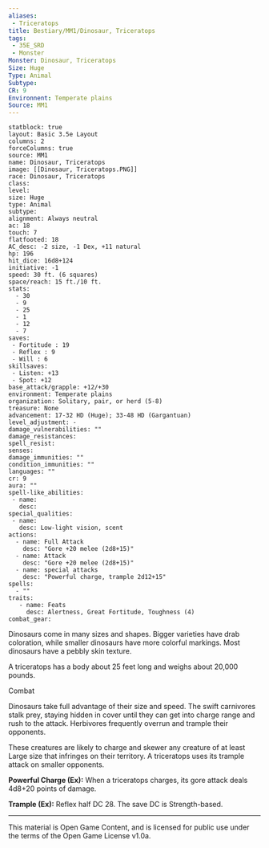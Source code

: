 ```yaml
---
aliases:
 - Triceratops
title: Bestiary/MM1/Dinosaur, Triceratops
tags: 
 - 35E_SRD
 - Monster
Monster: Dinosaur, Triceratops
Size: Huge
Type: Animal
Subtype: 
CR: 9
Environnent: Temperate plains
Source: MM1
---
```


```statblock
statblock: true
layout: Basic 3.5e Layout
columns: 2
forceColumns: true
source: MM1 
name: Dinosaur, Triceratops
image: [[Dinosaur, Triceratops.PNG]]
race: Dinosaur, Triceratops
class: 
level: 
size: Huge
type: Animal
subtype: 
alignment: Always neutral
ac: 18
touch: 7
flatfooted: 18
AC_desc: -2 size, -1 Dex, +11 natural
hp: 196
hit_dice: 16d8+124
initiative: -1
speed: 30 ft. (6 squares)
space/reach: 15 ft./10 ft.
stats:
  - 30
  - 9
  - 25
  - 1
  - 12
  - 7
saves:
 - Fortitude : 19
 - Reflex : 9
 - Will : 6
skillsaves:
 - Listen: +13
 - Spot: +12
base_attack/grapple: +12/+30
environment: Temperate plains
organization: Solitary, pair, or herd (5-8)
treasure: None
advancement: 17-32 HD (Huge); 33-48 HD (Gargantuan)
level_adjustment: -
damage_vulnerabilities: ""
damage_resistances: 
spell_resist: 
senses: 
damage_immunities: ""
condition_immunities: ""
languages: ""
cr: 9
aura: ""
spell-like_abilities:
 - name: 
   desc: 
special_qualities:
 - name:
   desc: Low-light vision, scent
actions:
  - name: Full Attack
    desc: "Gore +20 melee (2d8+15)"
  - name: Attack
    desc: "Gore +20 melee (2d8+15)"
  - name: special attacks
    desc: "Powerful charge, trample 2d12+15"
spells:
  - ""
traits:
   - name: Feats
     desc: Alertness, Great Fortitude, Toughness (4)
combat_gear:  
```


Dinosaurs come in many sizes and shapes. Bigger varieties have drab coloration, while smaller dinosaurs have more colorful markings. Most dinosaurs have a pebbly skin texture.

A triceratops has a body about 25 feet long and weighs about 20,000 pounds.

Combat

Dinosaurs take full advantage of their size and speed. The swift carnivores stalk prey, staying hidden in cover until they can get into charge range and rush to the attack. Herbivores frequently overrun and trample their opponents.

These creatures are likely to charge and skewer any creature of at least Large size that infringes on their territory. A triceratops uses its trample attack on smaller opponents.


**Powerful Charge (Ex):** When a triceratops charges, its gore attack deals 4d8+20 points of damage.


**Trample (Ex):** Reflex half DC 28. The save DC is Strength-based.

---

This material is Open Game Content, and is licensed for public use under the terms of the Open Game License v1.0a.
